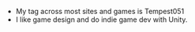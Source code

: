 - My tag across most sites and games is Tempest051
- I like game design and do indie game dev with Unity.

<!---
NoMoreUsernames999/NoMoreUsernames999 is a ✨ special ✨ repository because its `README.md` (this file) appears on your GitHub profile.
You can click the Preview link to take a look at your changes.
--->

